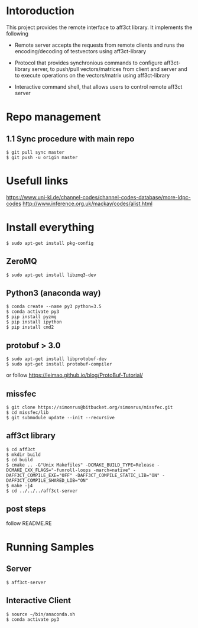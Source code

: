 # Intoroduction
This project provides the remote interface to aff3ct library. It implements the following

- Remote server accepts the requests from remote clients and runs the encoding/decoding of testvectors using aff3ct-library

- Protocol that provides synchronious commands to configure aff3ct-library server, to push/pull vectors/matrices from client and server and to execute operations on the vectors/matrix using aff3ct-library

- Interactive command shell, that allows users to control remote aff3ct server

# Repo management
## 1.1 Sync procedure with main repo

	$ git pull sync master
	$ git push -u origin master

# Usefull links
https://www.uni-kl.de/channel-codes/channel-codes-database/more-ldpc-codes
http://www.inference.org.uk/mackay/codes/alist.html

# Install everything
	$ sudo apt-get install pkg-config
## ZeroMQ
	$ sudo apt-get install libzmq3-dev
## Python3 (anaconda way)
	$ conda create --name py3 python=3.5
	$ conda activate py3
	$ pip install pyzmq
	$ pip install ipython
	$ pip install cmd2
## protobuf > 3.0
	$ sudo apt-get install libprotobuf-dev 
	$ sudo apt-get install protobuf-compiler
or
follow https://leimao.github.io/blog/ProtoBuf-Tutorial/

## missfec 
	$ git clone https://simonrus@bitbucket.org/simonrus/missfec.git
	$ cd missfec/lib
	$ git submodule update --init --recursive
## aff3ct library
	$ cd aff3ct
	$ mkdir build
	$ cd build
	$ cmake .. -G"Unix Makefiles" -DCMAKE_BUILD_TYPE=Release -DCMAKE_CXX_FLAGS="-funroll-loops -march=native" -DAFF3CT_COMPILE_EXE="OFF" -DAFF3CT_COMPILE_STATIC_LIB="ON" -DAFF3CT_COMPILE_SHARED_LIB="ON"
	$ make -j4
	$ cd ../../../aff3ct-server

## post steps
follow README.RE

# Running Samples
## Server
	$ aff3ct-server
## Interactive Client
	$ source ~/bin/anaconda.sh
	$ conda activate py3
